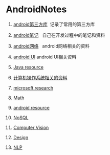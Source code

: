 # AndroidNotes

1. [android第三方库](https://github.com/RogerGold/AndroidNotes/blob/master/android_lib.md)
  记录了常用的第三方库
  
2. [android笔记](https://github.com/RogerGold/AndroidNotes/blob/master/android_notes.md)
   自己在开发过程中的笔记和资料
   
3. [android网络](https://github.com/RogerGold/AndroidNotes/blob/master/android_network.md)
   android网络相关的资料
4. [android UI](https://github.com/RogerGold/AndroidNotes/blob/master/android_UI.md) android UI相关资料

5. [Java resource](https://github.com/RogerGold/AndroidNotes/blob/master/Java.md)

6. [计算机操作系统相关的资料](https://pan.baidu.com/share/home?uk=1982446902#category/type=0)

7. [microsoft research](https://www.microsoft.com/en-us/research/)

8. [Math](https://github.com/RogerGold/AndroidNotes/blob/master/math.md)

9. [android resource](https://github.com/RogerGold/AndroidNotes/blob/master/android_resource.md)

10. [NoSQL](https://github.com/RogerGold/AndroidNotes/blob/master/noSQL.md)

11. [Computer Vision](https://github.com/RogerGold/AndroidNotes/blob/master/computer_vision.md)

12. [Design](https://github.com/RogerGold/AndroidNotes/blob/master/design.md)

13. [NLP](https://github.com/RogerGold/AndroidNotes/blob/master/NLP.md)
